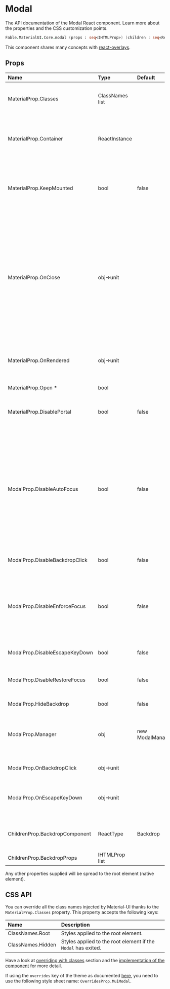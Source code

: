 # Modal

<p class="description">The API documentation of the Modal React component. Learn more about the properties and the CSS customization points.</p>

```fsharp
Fable.MaterialUI.Core.modal (props : seq<IHTMLProp>) (children : seq<ReactElement>) : ReactElement
```

This component shares many concepts with [react-overlays](https://react-bootstrap.github.io/react-overlays/#modals).

## Props

| Name | Type | Default | Description |
|:-----|:-----|:--------|:------------|
| <span class="prop-name">MaterialProp.Classes</span> | <span class="prop-type">ClassNames list</span> |   | Override or extend the styles applied to the component.  See CSS API below for more details.  |
| <span class="prop-name">MaterialProp.Container</span> | <span class="prop-type">ReactInstance</span> |   | A node, component instance, or function that returns either. The `container` will have the portal children appended to it. |
| <span class="prop-name">MaterialProp.KeepMounted</span> | <span class="prop-type">bool</span> | <span class="prop-default">false</span> | Always keep the children in the DOM. This property can be useful in SEO situation or when you want to maximize the responsiveness of the Modal. |
| <span class="prop-name">MaterialProp.OnClose</span> | <span class="prop-type">obj->unit</span> |   | Callback fired when the component requests to be closed. The `reason` parameter can optionally be used to control the response to `onClose`.<br><br>**Signature:**<br>`(event: obj) -> (reason: ModalCloseReason) -> unit`<br>*event:* The event source of the callback<br>*reason:* `type ModalCloseReason = EscapeKeyDown \| BackdropClick` |
| <span class="prop-name">MaterialProp.OnRendered</span> | <span class="prop-type">obj->unit</span> |   | Callback fired once the children has been mounted into the `container`. It signals that the `open={true}` property took effect. |
| <span class="prop-name required">MaterialProp.Open *</span> | <span class="prop-type">bool</span> |   | If `true`, the modal is open. |
| <span class="prop-name">MaterialProp.DisablePortal</span> | <span class="prop-type">bool</span> | <span class="prop-default">false</span> | Disable the portal behavior. The children stay within it's parent DOM hierarchy. |
| <span class="prop-name">ModalProp.DisableAutoFocus</span> | <span class="prop-type">bool</span> | <span class="prop-default">false</span> | If `true`, the modal will not automatically shift focus to itself when it opens, and replace it to the last focused element when it closes. This also works correctly with any modal children that have the `disableAutoFocus` prop.<br>Generally this should never be set to `true` as it makes the modal less accessible to assistive technologies, like screen readers. |
| <span class="prop-name">ModalProp.DisableBackdropClick</span> | <span class="prop-type">bool</span> | <span class="prop-default">false</span> | If `true`, clicking the backdrop will not fire any callback. |
| <span class="prop-name">ModalProp.DisableEnforceFocus</span> | <span class="prop-type">bool</span> | <span class="prop-default">false</span> | If `true`, the modal will not prevent focus from leaving the modal while open.<br>Generally this should never be set to `true` as it makes the modal less accessible to assistive technologies, like screen readers. |
| <span class="prop-name">ModalProp.DisableEscapeKeyDown</span> | <span class="prop-type">bool</span> | <span class="prop-default">false</span> | If `true`, hitting escape will not fire any callback. |
| <span class="prop-name">ModalProp.DisableRestoreFocus</span> | <span class="prop-type">bool</span> | <span class="prop-default">false</span> | If `true`, the modal will not restore focus to previously focused element once modal is hidden. |
| <span class="prop-name">ModalProp.HideBackdrop</span> | <span class="prop-type">bool</span> | <span class="prop-default">false</span> | If `true`, the backdrop is not rendered. |
| <span class="prop-name">ModalProp.Manager</span> | <span class="prop-type">obj</span> | <span class="prop-default">new ModalManager()</span> | A modal manager used to track and manage the state of open Modals. This enables customizing how modals interact within a container. |
| <span class="prop-name">ModalProp.OnBackdropClick</span> | <span class="prop-type">obj->unit</span> |   | Callback fired when the backdrop is clicked. |
| <span class="prop-name">ModalProp.OnEscapeKeyDown</span> | <span class="prop-type">obj->unit</span> |   | Callback fired when the escape key is pressed, `disableEscapeKeyDown` is false and the modal is in focus. |
| <span class="prop-name">ChildrenProp.BackdropComponent</span> | <span class="prop-type">ReactType</span> | <span class="prop-default">Backdrop</span> | A backdrop component. This property enables custom backdrop rendering. |
| <span class="prop-name">ChildrenProp.BackdropProps</span> | <span class="prop-type">IHTMLProp list</span> |   | Properties applied to the [`Backdrop`](#/api/backdrop) element. |

Any other properties supplied will be spread to the root element (native element).

## CSS API

You can override all the class names injected by Material-UI thanks to the `MaterialProp.Classes` property.
This property accepts the following keys:


| Name | Description |
|:-----|:------------|
| <span class="prop-name">ClassNames.Root</span> | Styles applied to the root element.
| <span class="prop-name">ClassNames.Hidden</span> | Styles applied to the root element if the `Modal` has exited.

Have a look at [overriding with classes](#/customization/overrides) section
and the [implementation of the component](https://github.com/mui-org/material-ui/tree/master/packages/material-ui/src/Modal/Modal.js)
for more detail.

If using the `overrides` key of the theme as documented
[here](#/customization/themes),
you need to use the following style sheet name: `OverridesProp.MuiModal`.

<!--## Demos-->

<!--- [Modal](/utils/modal/)-->


